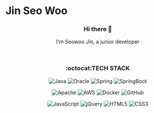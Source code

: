 # Jin Seo Woo
### <p align="center">Hi there :wave:</p>
<p align="center"> I'm Seowoo Jin, a junior developer</p>
<br>

### <p align="center">:octocat:TECH STACK</p>

<p align="center">
  <img alt="Java" src="https://img.shields.io/badge/java-%23ED8B00.svg?style=for-the-badge&logo=java&logoColor=white"/> 
   <img alt="Oracle" src ="https://img.shields.io/badge/oracle-%23F00000.svg?style=for-the-badge&logo=oracle&logoColor=white" /> 
  <img alt="Spring" src="https://img.shields.io/badge/spring-%236DB33F.svg?style=for-the-badge&logo=spring&logoColor=white"/> 
  <img alt="SpringBoot" src="https://img.shields.io/badge/spring_boot-%236DB33F.svg?style=for-the-badge&logo=springboot&logoColor=white"/> 
</p>
<p align="center">
  <img alt="Apache" src="https://img.shields.io/badge/apache-%23D42029.svg?style=for-the-badge&logo=apache&logoColor=white"/> 
  <img alt="AWS" src="https://img.shields.io/badge/AWS-%23FF9900.svg?style=for-the-badge&logo=amazon-aws&logoColor=white"/> 
  <img alt="Docker" src="https://img.shields.io/badge/docker-%230db7ed.svg?style=for-the-badge&logo=docker&logoColor=white"/> 
  <img alt="GitHub" src="https://img.shields.io/badge/github-%23121011.svg?style=for-the-badge&logo=github&logoColor=white"/> 
  
</p>
<p align="center">
  <img alt="JavaScript" src="https://img.shields.io/badge/javascript-%23323330.svg?style=for-the-badge&logo=javascript&logoColor=%23F7DF1E"/> 
  <img alt="jQuery" src="https://img.shields.io/badge/jquery-%230769AD.svg?style=for-the-badge&logo=jquery&logoColor=white"/> 
  <img alt="HTML5" src="https://img.shields.io/badge/html5-%23E34F26.svg?style=for-the-badge&logo=html5&logoColor=white"/> 
  <img alt="CSS3" src="https://img.shields.io/badge/css3-%231572B6.svg?style=for-the-badge&logo=css3&logoColor=white"/>
</p>

